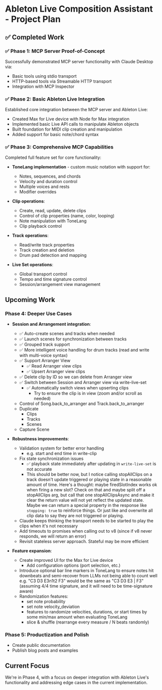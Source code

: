# Ableton Live Composition Assistant - Project Plan

## ✅ Completed Work

### ✅ Phase 1: MCP Server Proof-of-Concept

Successfully demonstrated MCP server functionality with Claude Desktop via:

- Basic tools using stdio transport
- HTTP-based tools via Streamable HTTP transport
- Integration with MCP Inspector

### ✅ Phase 2: Basic Ableton Live Integration

Established core integration between the MCP server and Ableton Live:

- Created Max for Live device with Node for Max integration
- Implemented basic Live API calls to manipulate Ableton objects
- Built foundation for MIDI clip creation and manipulation
- Added support for basic note/chord syntax

### ✅ Phase 3: Comprehensive MCP Capabilities

Completed full feature set for core functionality:

- **ToneLang implementation** - custom music notation with support for:

  - Notes, sequences, and chords
  - Velocity and duration control
  - Multiple voices and rests
  - Modifier overrides

- **Clip operations**:

  - Create, read, update, delete clips
  - Control of clip properties (name, color, looping)
  - Note manipulation with ToneLang
  - Clip playback control

- **Track operations**:

  - Read/write track properties
  - Track creation and deletion
  - Drum pad detection and mapping

- **Live Set operations**:
  - Global transport control
  - Tempo and time signature control
  - Session/arrangement view management

## Upcoming Work

### Phase 4: Deeper Use Cases

- **Session and Arrangement integration**:

  - ✅ Auto-create scenes and tracks when needed
  - ✅ Launch scenes for synchronization between tracks
  - ✅ Grouped track support
  - ✅ More intelligent voice handling for drum tracks (read and write with multi-voice syntax)
  - ✅ Support Arranger View
    - ✅ Read Arranger view clips
    - ✅ Upsert Arranger view clips
  - ✅ Delete clip by ID so we can delete from Arranger view
  - ✅ Switch between Session and Arranger view via write-live-set
    - ✅ Automatically switch views when upserting clips
      - Try to ensure the clip is in view (zoom and/or scroll as needed)
  - Control of Song.back_to_arranger and Track.back_to_arranger
  - Duplicate
    - Clips
    - Tracks
    - Scenes
  - Capture Scene

- **Robustness improvements**:

  - Validation system for better error handling
    - e.g. start and end time in write-clip
  - Fix state synchronization issues
    - ✅ playback state immediately after updating in `write-live-set` is not accurate
    - This should be better now, but I notice calling stopAllClips on a track doesn't update triggered or playing state
      in a reasonable amount of time. Here's a thought: maybe firedSlotIndex works ok when firing a new slot? Check on
      that and maybe split off a stopAllClips arg, but call that one stopAllClipsAsync and make it clear the return
      value will not yet reflect the updated state. Maybe we can return a special property in the response like
      `stopping: true` to reinforce things. Or just like and overwrite all clip data to say they are not triggered or
      playing.
  - Claude keeps thinking the transport needs to be started to play the clips when it's not necessary
  - Add timeouts to promises when calling out to v8 (since if v8 never responds, we will return an error)
  - Revisit stateless server approach. Stateful may be more efficient

- **Feature expansion**:
  - Create improved UI for the Max for Live device
    - Add configuration options (port selection, etc.)
  - Introduce optional bar line markers in ToneLang to ensure notes hit downbeats and semi-recover from LLMs not being
    able to count well e.g. "C3 D3 E3n1t2 F3" would be the same as "C3 D3 E3 | F3" (assuming 4/4 time signature, and it
    will need to be time-signature aware)
  - Randomization features:
    - set note probability
    - set note velocity_deviation
    - features to randomize velocities, durations, or start times by some min/max amount when evaluating ToneLang
    - slice & shuffle (rearrange every measure / N beats randomly)

### Phase 5: Productization and Polish

- Create public documentation
- Publish blog posts and examples

## Current Focus

We're in Phase 4, with a focus on deeper integration with Ableton Live's functionality and addressing edge cases in the
current implementation.
